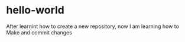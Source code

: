 # hello-world
After learnint how to create a new repository,
now I am learning how to Make and commit changes
